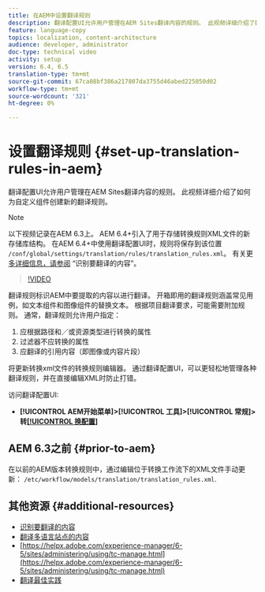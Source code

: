 ```yaml
---
title: 在AEM中设置翻译规则
description: 翻译配置UI允许用户管理在AEM Sites翻译内容的规则。 此视频详细介绍了如何为自定义组件创建新的翻译规则。
feature: language-copy
topics: localization, content-architecture
audience: developer, administrator
doc-type: technical video
activity: setup
version: 6.4, 6.5
translation-type: tm+mt
source-git-commit: 67ca08bf386a217807da3755d46abed225050d02
workflow-type: tm+mt
source-wordcount: '321'
ht-degree: 0%

---
```



# 设置翻译规则 {#set-up-translation-rules-in-aem}

翻译配置UI允许用户管理在AEM Sites翻译内容的规则。 此视频详细介绍了如何为自定义组件创建新的翻译规则。

>[!NOTE]
>
> 以下视频记录在AEM 6.3上。 AEM 6.4+引入了用于存储转换规则XML文件的新存储库结构。 在AEM 6.4+中使用翻译配置UI时，规则将保存到该位置 `/conf/global/settings/translation/rules/translation_rules.xml`。 有关更 [多详细信息，请参阅](https://helpx.adobe.com/experience-manager/6-5/sites/administering/using/tc-rules.html) “识别要翻译的内容”。

>[!VIDEO](https://video.tv.adobe.com/v/18135/?quality=9&learn=on)

翻译规则标识AEM中要提取的内容以进行翻译。 开箱即用的翻译规则涵盖常见用例，如文本组件和图像组件的替换文本。 根据项目翻译要求，可能需要附加规则。 通常，翻译规则允许用户指定：

1. 应根据路径和／或资源类型进行转换的属性
2. 过滤器不应转换的属性
3. 应翻译的引用内容（即图像或内容片段）

将更新转换xml文件的转换规则编辑器。 通过翻译配置UI，可以更轻松地管理各种翻译规则，并在直接编辑XML时防止打错。

访问翻译配置UI:

* **[!UICONTROL AEM开始菜单]>[!UICONTROL 工具]>[!UICONTROL 常规]>转[[!UICONTROL 换配置]](http://localhost:4502/libs/cq/translation/translationrules/contexts.html)**

## AEM 6.3之前 {#prior-to-aem}

在以前的AEM版本转换规则中，通过编辑位于转换工作流下的XML文件手动更新： `/etc/workflow/models/translation/translation_rules.xml`.

## 其他资源 {#additional-resources}

* [识别要翻译的内容](https://helpx.adobe.com/experience-manager/6-5/sites/administering/using/tc-rules.html)
* [翻译多语言站点的内容](https://helpx.adobe.com/experience-manager/6-5/sites/administering/using/translation.html)
* [https://helpx.adobe.com/experience-manager/6-5/sites/administering/using/tc-manage.html](https://helpx.adobe.com/experience-manager/6-5/sites/administering/using/tc-manage.html)
* [翻译最佳实践](https://helpx.adobe.com/experience-manager/6-5/sites/administering/using/tc-bp.html)
